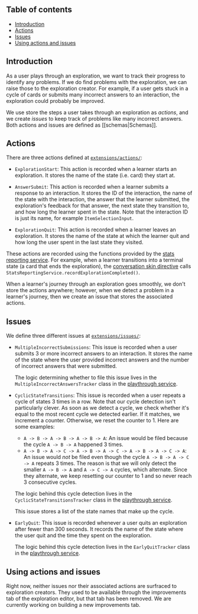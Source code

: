 ## Table of contents

* [Introduction](#introduction)
* [Actions](#actions)
* [Issues](#issues)
* [Using actions and issues](#using-actions-and-issues)

## Introduction

As a user plays through an exploration, we want to track their progress to identify any problems. If we do find problems with the exploration, we can raise those to the exploration creator. For example, if a user gets stuck in a cycle of cards or submits many incorrect answers to an interaction, the exploration could probably be improved.

We use store the steps a user takes through an exploration as _actions_, and we create _issues_ to keep track of problems like many incorrect answers. Both actions and issues are defined as [[schemas|Schemas]].

## Actions

There are three actions defined at [`extensions/actions/`](https://github.com/oppia/oppia/tree/develop/extensions/actions):

* `ExplorationStart`: This action is recorded when a learner starts an exploration. It stores the name of the state (i.e. card) they start at.

* `AnswerSubmit`: This action is recorded when a learner submits a response to an interaction. It stores the ID of the interaction, the name of the state with the interaction, the answer that the learner submitted, the exploration's feedback for that answer, the next state they transition to, and how long the learner spent in the state. Note that the interaction ID is just its name, for example `ItemSelectionInput`.

* `ExplorationQuit`: This action is recorded when a learner leaves an exploration. It stores the name of the state at which the learner quit and how long the user spent in the last state they visited.

These actions are recorded using the functions provided by the [stats reporting service](https://github.com/oppia/oppia/tree/develop/core/templates/pages/exploration-player-page/services/stats-reporting.service.ts). For example, when a learner transitions into a terminal state (a card that ends the exploration), the [conversation skin directive](https://github.com/oppia/oppia/tree/develop/core/templates/pages/exploration-player-page/learner-experience/conversation-skin.directive.ts) calls `StatsReportingService.recordExplorationCompleted()`.

When a learner's journey through an exploration goes smoothly, we don't store the actions anywhere; however, when we detect a problem in a learner's journey, then we create an issue that stores the associated actions.

## Issues

We define three different issues at [`extensions/issues/`](https://github.com/oppia/oppia/tree/develop/extensions/issues):

* `MultipleIncorrectSubmissions`: This issue is recorded when a user submits 3 or more incorrect answers to an interaction. It stores the name of the state where the user provided incorrect answers and the number of incorrect answers that were submitted.

  The logic determining whether to file this issue lives in the `MultipleIncorrectAnswersTracker` class in the [playthrough service](https://github.com/oppia/oppia/tree/develop/core/templates/services/playthrough.service.ts).

* `CyclicStateTransitions`: This issue is recorded when a user repeats a cycle of states 3 times in a row. Note that our cycle detection isn't particularly clever. As soon as we detect a cycle, we check whether it's equal to the most recent cycle we detected earlier. If it matches, we increment a counter. Otherwise, we reset the counter to 1. Here are some examples:

  * `A -> B -> A -> B -> A -> B -> A`: An issue would be filed because the cycle `A -> B -> A` happened 3 times.
  * `A -> B -> A -> C -> A -> B -> A -> C -> A -> B -> A -> C -> A`: An issue would _not_ be filed even though the cycle `A -> B -> A -> C -> A` repeats 3 times. The reason is that we will only detect the smaller `A -> B -> A` and `A -> C -> A` cycles, which alternate. Since they alternate, we keep resetting our counter to 1 and so never reach 3 consecutive cycles.

  The logic behind this cycle detection lives in the `CyclicStateTransitionsTracker` class in the [playthrough service](https://github.com/oppia/oppia/tree/develop/core/templates/services/playthrough.service.ts).

  This issue stores a list of the state names that make up the cycle.

* `EarlyQuit`: This issue is recorded whenever a user quits an exploration after fewer than 300 seconds. It records the name of the state where the user quit and the time they spent on the exploration.

  The logic behind this cycle detection lives in the `EarlyQuitTracker` class in the [playthrough service](https://github.com/oppia/oppia/tree/develop/core/templates/services/playthrough.service.ts).

## Using actions and issues

Right now, neither issues nor their associated actions are surfraced to exploration creators. They used to be available through the improvements tab of the exploration editor, but that tab has been removed. We are currently working on building a new improvements tab.
